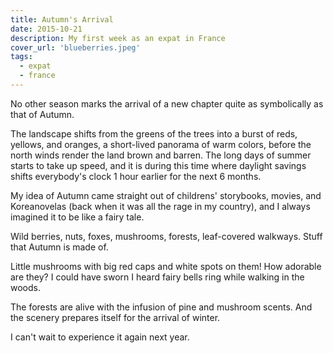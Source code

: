 ```yaml
---
title: Autumn's Arrival
date: 2015-10-21
description: My first week as an expat in France
cover_url: 'blueberries.jpeg'
tags:
  - expat
  - france
---
```


No other season marks the arrival of a new chapter quite as symbolically as that of Autumn.

The landscape shifts from the greens of the trees into a burst of reds, yellows, and oranges, a short-lived panorama of warm colors, before the north winds render the land brown and barren. The long days of summer starts to take up speed, and it is during this time where daylight savings shifts everybody's clock 1 hour earlier for the next 6 months.

My idea of Autumn came straight out of childrens' storybooks, movies, and Koreanovelas (back when it was all the rage in my country), and I always imagined it to be like a fairy tale.

Wild berries, nuts, foxes, mushrooms, forests, leaf-covered walkways. Stuff that Autumn is made of.

Little mushrooms with big red caps and white spots on them! How adorable are they? I could have sworn I heard fairy bells ring while walking in the woods.


The forests are alive with the infusion of pine and mushroom scents. And the scenery prepares itself for the arrival of winter.


I can't wait to experience it again next year.